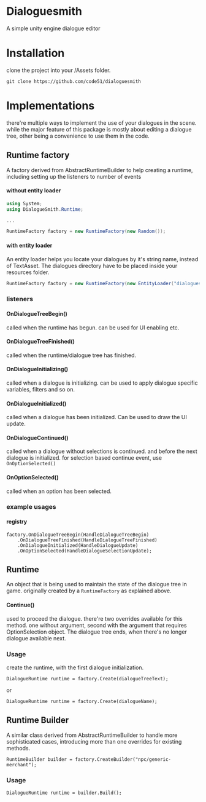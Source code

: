 # Dialoguesmith
A simple unity engine dialogue editor

# Installation
clone the project into your /Assets folder.
```
git clone https://github.com/code51/dialoguesmith
```

# Implementations
there're multiple ways to implement the use of your dialogues in the scene. while the major feature of this package is mostly about editing a dialogue tree, other being a convenience to use them in the code.

## Runtime factory
A factory derived from AbstractRuntimeBuilder to help creating a runtime, including setting up the listeners to number of events

#### without entity loader
```c#
using System;
using DialogueSmith.Runtime;

...

RuntimeFactory factory = new RuntimeFactory(new Random());
```

#### with entity loader
An entity loader helps you locate your dialogues by it's string name, instead of TextAsset. The dialogues directory have to be placed inside your resources folder.
```c#
RuntimeFactory factory = new RuntimeFactory(new EntityLoader("dialogues"), new Random());
```

### listeners
#### OnDialogueTreeBegin()
called when the runtime has begun. can be used for UI enabling etc.

#### OnDialogueTreeFinished()
called when the runtime/dialogue tree has finished.

#### OnDialogueInitializing()
called when a dialogue is initializing. can be used to apply dialogue specific variables, filters and so on.

#### OnDialogueInitialized()
called when a dialogue has been initialized. Can be used to draw the UI update.

#### OnDialogueContinued()
called when a dialogue without selections is continued. and before the next dialogue is initialized. for selection based continue event, use ```OnOptionSelected()```

#### OnOptionSelected()
called when an option has been selected. 

### example usages
#### registry
```
factory.OnDialogueTreeBegin(HandleDialogueTreeBegin)
	.OnDialogueTreeFinished(HandleDialogueTreeFinished)
	.OnDialogueInitialized(HandleDialogueUpdate)
	.OnOptionSelected(HandleDialogueSelectionUpdate);
```

## Runtime
An object that is being used to maintain the state of the dialogue tree in game. originally created by a ```RuntimeFactory``` as explained above.

#### Continue()
used to proceed the dialogue. there're two overrides available for this method. one without argument, second with the argument that requires OptionSelection object. 
The dialogue tree ends, when there's no longer dialogue available next.

### Usage
create the runtime, with the first dialogue initialization.
```
DialogueRuntime runtime = factory.Create(dialogueTreeText);
```
or 
```
DialogueRuntime runtime = factory.Create(dialogueName);
```

## Runtime Builder
A similar class derived from AbstractRuntimeBuilder to handle more sophisticated cases, introducing more than one overrides for existing methods.

```
RuntimeBuilder builder = factory.CreateBuilder("npc/generic-merchant");
```

### Usage
```
DialogueRuntime runtime = builder.Build();
```